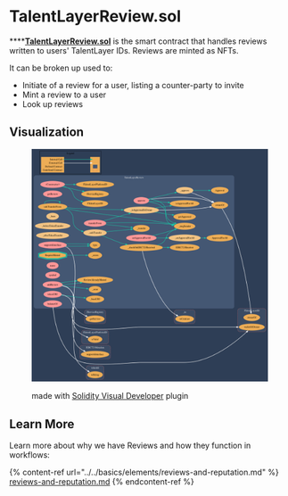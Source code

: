 # TalentLayerReview.sol

****[**TalentLayerReview.sol**](https://github.com/TalentLayer/talentlayer-id-contracts) is the smart contract that handles reviews written to users' TalentLayer IDs. Reviews are minted as NFTs.

It can be broken up used to:

* Initiate of a review for a user, listing a counter-party to invite
* Mint a review to a user
* Look up reviews

## Visualization

<figure><img src="../../.gitbook/assets/TalentLayerReview.png" alt=""><figcaption><p>made with <a href="https://marketplace.visualstudio.com/items?itemName=tintinweb.solidity-visual-auditor">Solidity Visual Developer</a> plugin</p></figcaption></figure>

## Learn More

Learn more about why we have Reviews and how they function in workflows:&#x20;

{% content-ref url="../../basics/elements/reviews-and-reputation.md" %}
[reviews-and-reputation.md](../../basics/elements/reviews-and-reputation.md)
{% endcontent-ref %}
